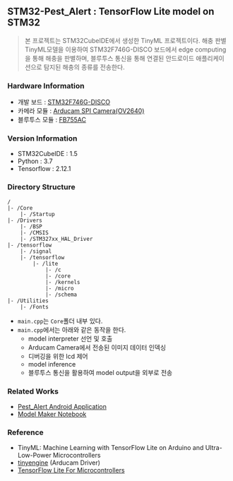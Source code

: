 ## STM32-Pest_Alert : TensorFlow Lite model on STM32
> 본 프로젝트는 STM32CubeIDE에서 생성한 TinyML 프로젝트이다. 해충 판별 TinyML모델을 이용하여 STM32F746G-DISCO 보드에서 edge computing을 통해 해충을 판별하며, 블루투스 통신을 통해 연결된 안드로이드 애플리케이션으로 탐지된 해충의 종류를 전송한다.
### Hardware Information
- 개발 보드 : [STM32F746G-DISCO](https://www.st.com/en/evaluation-tools/32f746gdiscovery.html)
- 카메라 모듈 : [Arducam SPI Camera(OV2640)](https://www.arducam.com/spi-arduino-camera/)
- 블루투스 모듈 : [FB755AC](https://www.devicemart.co.kr/goods/view?no=12419)
### Version Information
- STM32CubeIDE : 1.5
- Python : 3.7
- Tensorflow : 2.12.1
### Directory Structure
```
/
|- /Core
    |- /Startup
|- /Drivers
    |- /BSP
    |- /CMSIS
    |- /STM327xx_HAL_Driver
|- /tensorflow
    |- /signal
    |- /tensorflow
        |- /lite
            |- /c
            |- /core
            |- /kernels
            |- /micro
            |- /schema
|- /Utilities
    |- /Fonts
```
- `main.cpp`는 `Core`폴더 내부 있다.
- `main.cpp`에서는 아래와 같은 동작을 한다.
    - model interpreter 선언 및 호출
    - Arducam Camera에서 전송된 이미지 데이터 인덱싱
    - 디버깅을 위한 lcd 제어
    - model inference
    - 블루투스 통신을 활용하여 model output을 외부로 전송
### Related Works
- [Pest_Alert Android Application](https://github.com/LeeSonShin/Pest_Alert_Application)
- [Model Maker Notebook](https://github.com/LeeSonShin/Model_Maker)
### Reference
- TinyML: Machine Learning with TensorFlow Lite on Arduino and Ultra-Low-Power Microcontrollers
- [tinyengine](https://github.com/mit-han-lab/tinyengine) (Arducam Driver)
- [TensorFlow Lite For Microcontrollers](https://www.tensorflow.org/lite/microcontrollers?hl=ko)
